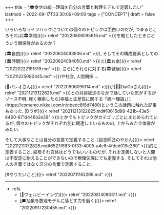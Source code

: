+++
title = "🎓幸せの統一理論を自分の言葉と数理モデルで定義したい"
lastmod = 2022-09-17T23:30:09+09:00
tags = ["CONCEPT"]
draft = false
+++

いろいろなライフハックについての個々のトピックは面白いのだが, つまるところそれは[🏛幸福]({{< relref "20220806095616.md" >}})を軸としたときにどういう関係性があるのか？

[🏛自由]({{< relref "20220624083936.md" >}}), そしてその構成要素としての[🏛時間]({{< relref "20220624084050.md" >}})と[🏛お金]({{< relref "20220222191519.md" >}}). さらにそれらに対する[🏛健康]({{< relref "20211225090445.md" >}})や社会, 人間関係....

[👨パレオさん]({{< relref "20220806095114.md" >}})が[🤵🏽DaiGoさん]({{< relref "20211213122625.md" >}})との対談放送のなかで話していた気がするがソース不明. 軽く検索したら[幸福と生産性に関する「統一理論」] ](https://comemo.nikkei.com/n/nbedc8f8d7480)というこの話題に触れた記事もあった. [Dラボ]({{< relref "20211213122625.md#10615d98-421b-43e5-8460-871d446b2e39" >}})とかでもトピックがカテゴリごとにまとめられているが, 個々のトピックがそれぞれ別に関連しているものの, 上からみた全体像がみたい.

そして大事なことは自分の言葉で定義すること. [談志師匠のやかん]({{< relref "20211211072826.md#6527f663-0f33-4005-a4e8-4fded019e260" >}})的に定義すること. 結局それ自体はどうでもいいものだが, それを定義しないと人間は不安定に耐えることができないので無理矢理にでも定義する. そしてそれは他人の言葉ではなく自分の言葉で定義すること.

[#やりたいこと]({{< relref "20220711162206.md" >}})

---

-   refs.
    -   [📝ウェルビーイング]({{< relref "20220814080311.md" >}})
    -   [🎓抽象を数理モデルに落とす力を磨く]({{< relref "20220917230455.md" >}})
